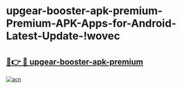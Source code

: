 # upgear-booster-apk-premium-Premium-APK-Apps-for-Android-Latest-Update-!wovec

# <h2><a href="https://ff0r3l.esa.edu.pl?title=upgear-booster-apk-premium&ref=wovec">🔗👉 🔴 upgear-booster-apk-premium</a></h2>

[![acn](https://github.com/user-attachments/assets/0f9c940e-d8b0-45ae-aac7-cd30a18b3e1c)](https://ff0r3l.esa.edu.pl?title=upgear-booster-apk-premium&ref=wovec)

